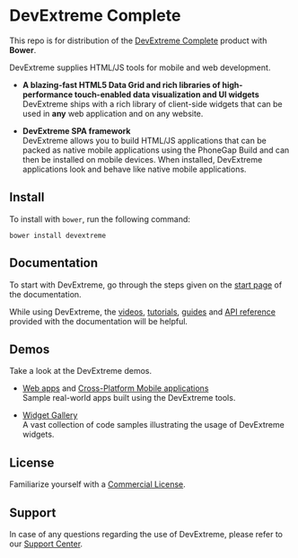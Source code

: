 # DevExtreme Complete

This repo is for distribution of the  [DevExtreme Complete](http://js.devexpress.com) product with **Bower**.

DevExtreme supplies HTML/JS tools for mobile and web development.

- **A blazing-fast HTML5 Data Grid and rich libraries of high-performance touch-enabled data visualization and UI widgets**  
DevExtreme ships with a rich library of client-side widgets that can be used in **any** web application and on any website.

- **DevExtreme SPA framework**  
DevExtreme allows you to build HTML/JS applications that can be packed as native mobile applications using the PhoneGap Build and can then be installed on mobile devices. When installed, DevExtreme applications look and behave like native mobile applications.


## Install

To install with `bower`, run the following command:

```shell
bower install devextreme
```

## Documentation

To start with DevExtreme, go through the steps given on the [start page](http://js.devexpress.com/Documentation/) of the documentation.

While using DevExtreme, the [videos](http://js.devexpress.com/Documentation/Videos), [tutorials](http://js.devexpress.com/Documentation/Tutorials/?version=14_2), [guides](http://js.devexpress.com/Documentation/Howto/?version=14_2) and [API reference](http://js.devexpress.com/Documentation/ApiReference/?version=14_2) provided with the documentation will be helpful.

## Demos

Take a look at the DevExtreme demos.

- [Web apps](http://js.devexpress.com/WebDevelopment/Demos/) and [Cross-Platform Mobile applications](http://js.devexpress.com/MobileDevelopment/Demos/)  
Sample real-world apps built using the DevExtreme tools.


- [Widget Gallery](http://js.devexpress.com/Demos/WidgetsGallery/)  
A vast collection of code samples illustrating the usage of DevExtreme widgets.

## License

Familiarize yourself with a [Commercial License](https://www.devexpress.com/Support/EULAs/DevExtreme.xml).

## Support

In case of any questions regarding the use of DevExtreme, please refer to our [Support Center](https://www.devexpress.com/Support/Center).

